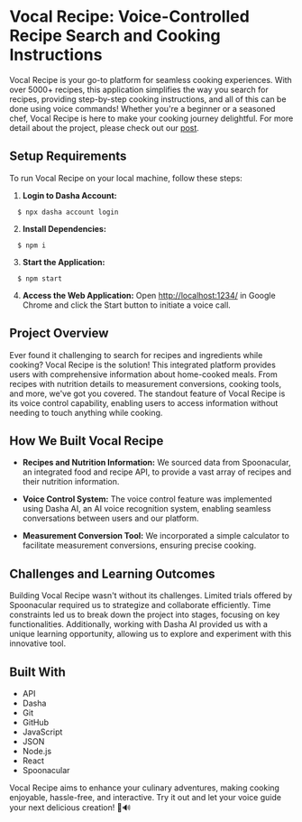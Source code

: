 # Vocal Recipe: Voice-Controlled Recipe Search and Cooking Instructions

Vocal Recipe is your go-to platform for seamless cooking experiences. With over 5000+ recipes, this application simplifies the way you search for recipes, providing step-by-step cooking instructions, and all of this can be done using voice commands! Whether you're a beginner or a seasoned chef, Vocal Recipe is here to make your cooking journey delightful. For more detail about the project, please check out our [post](https://devpost.com/software/vocal-recipe).


## Setup Requirements

To run Vocal Recipe on your local machine, follow these steps:

1. **Login to Dasha Account:** 
```
  $ npx dasha account login
```

2. **Install Dependencies:** 
```
  $ npm i
```


3. **Start the Application:** 
```
  $ npm start
```

4. **Access the Web Application:**
Open [http://localhost:1234/](http://localhost:1234/) in Google Chrome and click the Start button to initiate a voice call.

## Project Overview

Ever found it challenging to search for recipes and ingredients while cooking? Vocal Recipe is the solution! This integrated platform provides users with comprehensive information about home-cooked meals. From recipes with nutrition details to measurement conversions, cooking tools, and more, we've got you covered. The standout feature of Vocal Recipe is its voice control capability, enabling users to access information without needing to touch anything while cooking.

## How We Built Vocal Recipe

- **Recipes and Nutrition Information:** We sourced data from Spoonacular, an integrated food and recipe API, to provide a vast array of recipes and their nutrition information.

- **Voice Control System:** The voice control feature was implemented using Dasha AI, an AI voice recognition system, enabling seamless conversations between users and our platform.

- **Measurement Conversion Tool:** We incorporated a simple calculator to facilitate measurement conversions, ensuring precise cooking.

## Challenges and Learning Outcomes

Building Vocal Recipe wasn't without its challenges. Limited trials offered by Spoonacular required us to strategize and collaborate efficiently. Time constraints led us to break down the project into stages, focusing on key functionalities. Additionally, working with Dasha AI provided us with a unique learning opportunity, allowing us to explore and experiment with this innovative tool.

## Built With

- API
- Dasha
- Git
- GitHub
- JavaScript
- JSON
- Node.js
- React
- Spoonacular

Vocal Recipe aims to enhance your culinary adventures, making cooking enjoyable, hassle-free, and interactive. Try it out and let your voice guide your next delicious creation! 🍳🔊


